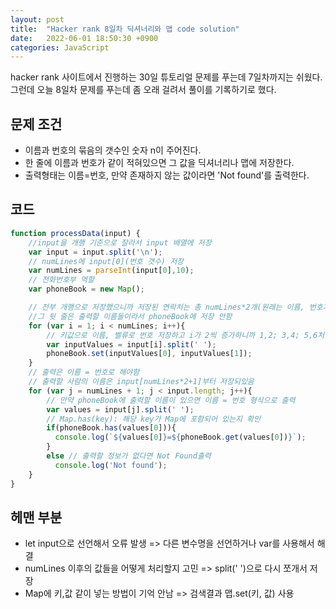 ```yaml
---
layout: post
title:  "Hacker rank 8일차 딕셔너리와 맵 code solution"
date:   2022-06-01 18:50:30 +0900
categories: JavaScript
---
```


hacker rank 사이트에서 진행하는 30일 튜토리얼 문제를 푸는데 7일차까지는 쉬웠다.  
그런데 오늘 8일차 문제를 푸는데 좀 오래 걸려서 풀이를 기록하기로 했다.  

## 문제 조건
- 이름과 번호의 묶음의 갯수인 숫자 n이 주어진다.
- 한 줄에 이름과 번호가 같이 적혀있으면 그 값을 딕셔너리나 맵에 저장한다. 
- 출력형태는 이름=번호, 만약 존재하지 않는 값이라면 'Not found'를 출력한다.

## 코드
```js
function processData(input) {
    //input을 개행 기준으로 잘라서 input 배열에 저장
    var input = input.split('\n');
    // numLines에 input[0](번호 갯수) 저장
    var numLines = parseInt(input[0],10);
    // 전화번호부 역할
    var phoneBook = new Map();

    // 전부 개행으로 저장했으니까 저장된 연락처는 총 numLines*2개(원래는 이름, 번호가 한줄이어서)
    //그 뒷 줄은 출력할 이름들이라서 phoneBook에 저장 안함
    for (var i = 1; i < numLines; i++){
        // 키값으로 이름, 벨류로 번호 저장하고 i가 2씩 증가하니까 1,2; 3,4; 5,6처럼 이름, 번호 쌍으로 저장
        var inputValues = input[i].split(' ');
        phoneBook.set(inputValues[0], inputValues[1]);
    }
    // 출력은 이름 = 번호로 해야함
    // 출력할 사람의 이름은 input[numLines*2+1]부터 저장되있음
    for (var j = numLines + 1; j < input.length; j++){
        // 만약 phoneBook에 출력할 이름이 있으면 이름 = 번호 형식으로 출력
        var values = input[j].split(' ');
        // Map.has(key): 해당 key가 Map에 포함되어 있는지 확인
        if(phoneBook.has(values[0])){
          console.log(`${values[0]}=${phoneBook.get(values[0])}`);
        }
        else // 출력할 정보가 없다면 Not Found출력
          console.log('Not found');
    }
}
```

## 헤맨 부분
- let input으로 선언해서 오류 발생 => 다른 변수명을 선언하거나 var를 사용해서 해결
- numLines 이후의 값들을 어떻게 처리할지 고민 => split(' ')으로 다시 쪼개서 저장
- Map에 키,값 같이 넣는 방법이 기억 안남 => 검색결과 맵.set(키, 값) 사용